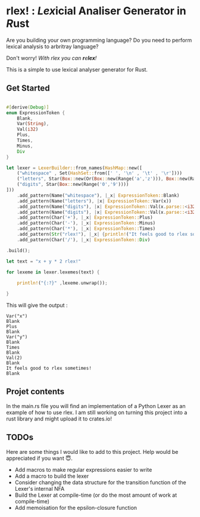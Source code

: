 # **rlex!** : ***Lex***icial Analiser Generator in ***R***ust 

Are you building your own programming language? Do you need to perform lexical analysis to arbritray language? 

Don't worry! *With rlex you can **r**e**lex**!*

This is a simple to use lexical analyser generator for Rust.

## Get Started 

``` rust

#[derive(Debug)]
enum ExpressionToken {
    Blank,
    Var(String),
    Val(i32)
    Plus,
    Times,
    Minus,
    Div
}

let lexer = LexerBuilder::from_names(HashMap::new([
    ("whitespace" , Set(HashSet::from([' ', '\n' , '\t' , '\r'])))
    ("letters", Star(Box::new(Or(Box::new(Range('a','z'))), Box::new(Range('A','Z')))))
    ("digits", Star(Box::new(Range('0','9'))))
]))
    .add_pattern(Name("whitespace"), |_x| ExpressionToken::Blank)
    .add_pattern(Name("letters"), |x| ExpressionToken::Var(x))
    .add_pattern(Name("digits"), |x| ExpressionToken::Val(x.parse::<i32>.unwrap()))
    .add_pattern(Name("digits"), |x| ExpressionToken::Val(x.parse::<i32>.unwrap()))
    .add_pattern(Char('+'), |_x| ExpressionToken::Plus)
    .add_pattern(Char('-'), |_x| ExpressionToken::Minus)
    .add_pattern(Char('*'), |_x| ExpressionToken::Times)
    .add_pattern(Str("rlex!"), |_x| {println!("It feels good to rlex sometimes!") ; ExpressionToken::Blank})
    .add_pattern(Char('/'), |_x| ExpressionToken::Div)

.build();

let text = "x + y * 2 rlex!"

for lexeme in lexer.lexemes(text) {
    
    println!("{:?}" ,lexeme.unwrap());

}

 ```


This will give the output : 
``` 
Var("x")
Blank
Plus
Blank
Var("y")
Blank
Times
Blank
Val(2)
Blank
It feels good to rlex sometimes!
Blank
```


## Projet contents

In the main.rs file you will find an implementation of a Python Lexer as an example of how to use rlex. I am still working on turning this project into a rust library and might upload it to crates.io!

## TODOs

Here are some things I would like to add to this project. Help would be appreciated if you want 😇.

- Add macros to make regular expressions easier to write
- Add a macro to build the lexer
- Consider changing the data structure for the transition function of the Lexer's internal NFA
- Build the Lexer at compile-time (or do the most amount of work at compile-time)
- Add memoisation for the epsilon-closure function